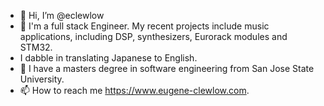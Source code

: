 - 👋 Hi, I’m @eclewlow
- 👀 I'm a full stack Engineer. My recent projects include music applications, including DSP, synthesizers, Eurorack modules and STM32.
- I dabble in translating Japanese to English.
- 🌱 I have a masters degree in software engineering from San Jose State University.
- 📫 How to reach me https://www.eugene-clewlow.com.

<!---
eclewlow/eclewlow is a ✨ special ✨ repository because its `README.md` (this file) appears on your GitHub profile.
You can click the Preview link to take a look at your changes.
--->
